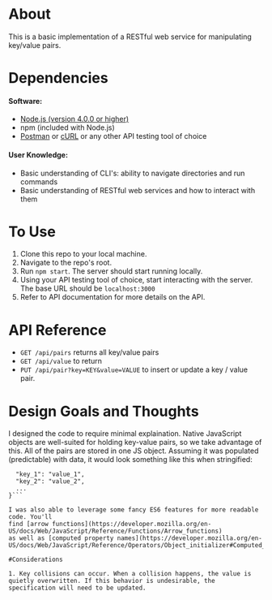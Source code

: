 # About
This is a basic implementation of a RESTful web service for manipulating key/value pairs.

# Dependencies

#### Software:
* [Node.js (version 4.0.0 or higher)](https://nodejs.org/en/download/)
* npm (included with Node.js)
* [Postman](https://www.getpostman.com/) or [cURL](https://curl.haxx.se/) or any other API testing tool of choice

#### User Knowledge:
* Basic understanding of CLI's: ability to navigate directories and run commands
* Basic understanding of RESTful web services and how to interact with them


# To Use
1. Clone this repo to your local machine.
2. Navigate to the repo's root.
3. Run `npm start`. The server should start running locally.
4. Using your API testing tool of choice, start interacting with the server. The base URL should be `localhost:3000`
5. Refer to API documentation for more details on the API.

# API Reference

* `GET /api/pairs` returns all key/value pairs
*  `GET /api/value` to return
*  `PUT /api/pair?key=KEY&value=VALUE` to insert or update a key / value pair.


# Design Goals and Thoughts
I designed the code to require minimal explaination. Native JavaScript objects are
well-suited for holding key-value pairs, so we take advantage of this. All of
the pairs are stored in one JS object. Assuming it was populated (predictable) with data, it would
look something like this when stringified:
```json{
  "key_1": "value_1",
  "key_2": "value_2",
  ...
}```

I was also able to leverage some fancy ES6 features for more readable code. You'll
find [arrow functions](https://developer.mozilla.org/en-US/docs/Web/JavaScript/Reference/Functions/Arrow_functions)
as well as [computed property names](https://developer.mozilla.org/en-US/docs/Web/JavaScript/Reference/Operators/Object_initializer#Computed_property_names).

#Considerations

1. Key collisions can occur. When a collision happens, the value is quietly overwritten. If this behavior is undesirable, the specification will need to be updated.
